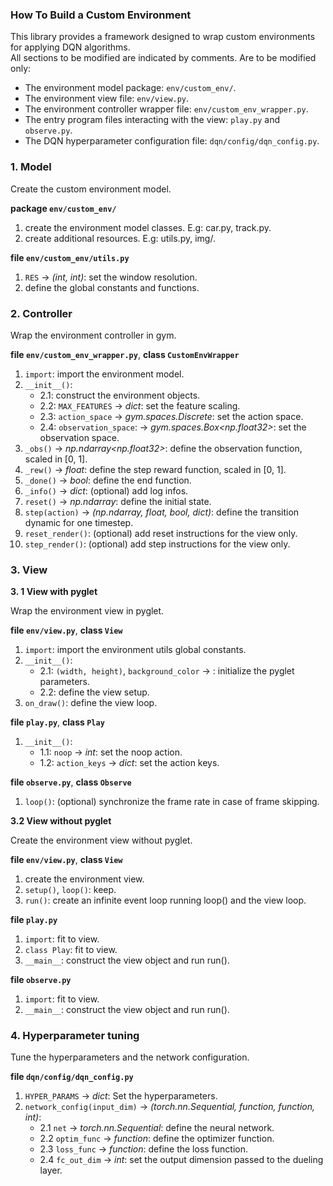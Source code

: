 ### How To Build a Custom Environment

This library provides a framework designed to wrap custom environments for applying DQN algorithms.  
All sections to be modified are indicated by comments. Are to be modified only:  
- The environment model package: `env/custom_env/`.  
- The environment view file: `env/view.py`.  
- The environment controller wrapper file: `env/custom_env_wrapper.py`.  
- The entry program files interacting with the view: `play.py` and `observe.py`.  
- The DQN hyperparameter configuration file: `dqn/config/dqn_config.py`.  

### 1. Model

Create the custom environment model.  

**package `env/custom_env/`**  
1. create the environment model classes. E.g: car.py, track.py.  
2. create additional resources. E.g: utils.py, img/.  

**file `env/custom_env/utils.py`**  
1. `RES` -> _(int, int)_: set the window resolution.  
2. define the global constants and functions.  

### 2. Controller

Wrap the environment controller in gym.  

**file `env/custom_env_wrapper.py`**, **class `CustomEnvWrapper`**   
1. `import`: import the environment model.  
2. `__init__()`:  
    - 2.1: construct the environment objects.  
    - 2.2: `MAX_FEATURES` -> _dict_: set the feature scaling.  
    - 2.3: `action_space` -> _gym.spaces.Discrete<int>_: set the action space.  
    - 2.4: `observation_space`: -> _gym.spaces.Box<np.float32>_: set the observation space.  
3. `_obs()` -> _np.ndarray<np.float32>_: define the observation function, scaled in [0, 1].  
4. `_rew()` -> _float_: define the step reward function, scaled in [0, 1].  
5. `_done()` -> _bool_: define the end function.  
6. `_info()` -> _dict_: (optional) add log infos.  
7. `reset()` -> _np.ndarray_: define the initial state.  
8. `step(action)` -> _(np.ndarray, float, bool, dict)_: define the transition dynamic for one timestep.  
9. `reset_render()`: (optional) add reset instructions for the view only.  
10. `step_render()`: (optional) add step instructions for the view only.  

### 3. View

**3. 1 View with pyglet**  

Wrap the environment view in pyglet.  

**file `env/view.py`**, **class `View`**   
1. `import`: import the environment utils global constants.  
2. `__init__()`:  
    - 2.1: `(width, height)`, `background_color` -> <int>: initialize the pyglet parameters.  
    - 2.2: define the view setup.  
3. `on_draw()`: define the view loop.  

**file `play.py`**, **class `Play`**   
1. `__init__()`:   
    - 1.1: `noop` -> _int_: set the noop action.  
    - 1.2: `action_keys` -> _dict_: set the action keys.  

**file `observe.py`**, **class `Observe`**   
1. `loop()`: (optional) synchronize the frame rate in case of frame skipping.  

**3.2 View without pyglet**  

Create the environment view without pyglet.  

**file `env/view.py`**, **class `View`**   
1. create the environment view.  
2. `setup()`, `loop()`: keep.  
3. `run()`: create an infinite event loop running loop() and the view loop.  

**file `play.py`**  
1. `import`: fit to view.  
2. `class Play`: fit to view.  
3. `__main__`: construct the view object and run run().  

**file `observe.py`**  
1. `import`: fit to view.  
2. `__main__`: construct the view object and run run().  

### 4. Hyperparameter tuning

Tune the hyperparameters and the network configuration.  

**file `dqn/config/dqn_config.py`**   
1. `HYPER_PARAMS` -> _dict_: Set the hyperparameters.  
2. `network_config(input_dim)` -> _(torch.nn.Sequential, function, function, int)_:  
    - 2.1 `net` -> _torch.nn.Sequential_: define the neural network.  
    - 2.2 `optim_func` -> _function_: define the optimizer function.  
    - 2.3 `loss_func` -> _function_: define the loss function.  
    - 2.4 `fc_out_dim` -> _int_: set the output dimension passed to the dueling layer.  

